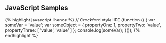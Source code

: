 ---
---

## JavaScript Samples

{% highlight javascript linenos %}
// Crockford style IIFE
(function () {
  var someVar = 'value';
  var someObject = {
    propertyOne: 1,
    propertyTwo: 'value',
    propertyThree: [ 'value', 'value' ]
  };
  console.log(someVar);
}());
{% endhighlight %}

